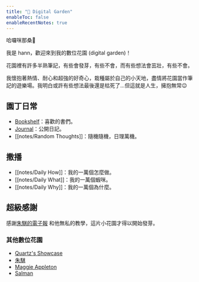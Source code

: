 ```yaml
---
title: "🌵 Digital Garden"
enableToc: false
enableRecentNotes: true
---
```


哈囉咪那桑👋

我是 hann，歡迎來到我的數位花園 (digital garden)！

花園裡有許多半熟筆記，有些會發芽，有些不會，而有些想法會茁壯，有些不會。

我懷抱著熱情、耐心和超強的好奇心，栽種屬於自己的小天地，盡情將花園當作筆記的遊樂場。我明白或許有些想法最後還是枯死了...但這就是人生，擁抱無常😉



## 園丁日常

- [Bookshelf](notes/Bookshelf.md)：喜歡的書們。
- [Journal](notes/Journal.md)：公開日記。
- [[notes/Random Thoughts]]：隨機隨機，日理萬機。

## 撒播

- [[notes/Daily How]]：我的一萬個怎麼做。
- [[notes/Daily What]]：我的一萬個蝦咪。
- [[notes/Daily Why]]：我的一萬個為什麼。


## 超級感謝

感謝[朱騏的電子報](https://henrychu.substack.com/p/no94-7) 和他無私的教學，這片小花園才得以開始發芽。


### 其他數位花園

- [Quartz's Showcase](https://quartz.jzhao.xyz/notes/showcase/)
- [朱騏](https://chichu.me/)
- [Maggie Appleton](https://maggieappleton.com/garden)
- [Salman](https://salman.io/notes/digital-gardens/)
